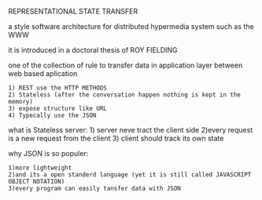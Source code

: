 REPRESENTATIONAL STATE TRANSFER

a style software architecture for distributed hypermedia system such as the WWW

it is introduced in a doctoral thesis of ROY FIELDING

one of the collection of rule to transfer data in application layer between web based aplication


    1) REST use the HTTP METHODS
    2) Stateless (after the conversation happen nothing is kept in the memory)
    3) expose structure like URL
    4) Typecally use the JSON


what is Stateless server:
    1) server neve tract the client side
    2)every request is a new request from the client
    3) client should track its own state
    

why JSON is so populer:

    1)more lightweight
    2)and its a open standerd language (yet it is still called JAVASCRIPT OBJECT NOTATION)
    3)every program can easily tansfer data with JSON